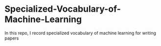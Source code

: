 # Specialized-Vocabulary-of-Machine-Learning
In this repo, I record specialized vocabulary of machine learning for writing papers
